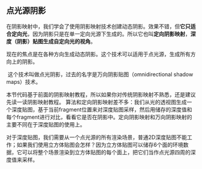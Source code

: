 ## 点光源阴影

​		在阴影映射中，我们学会了使用阴影映射技术创建动态阴影。效果不错，但**它只适合定向光**，因为阴影只是在单一定向光源下生成的。所以它也叫**定向阴影映射**，**深度（阴影）贴图生成自定向光的视角**。

​		现在的焦点是在各种方向生成动态阴影。这个技术可以适用于点光源，生成所有方向上的阴影。

​		这个技术叫做点光阴影，过去的名字是万向阴影贴图（omnidirectional shadow maps）技术。

​		本节代码基于前面的阴影映射教程，所以如果你对传统阴影映射不熟悉，还是建议先读一读阴影映射教程。 算法和定向阴影映射差不多：我们从光的透视图生成一个深度贴图，基于当前fragment位置来对深度贴图采样，然后用储存的深度值和每个fragment进行对比，看看它是否在阴影中。定向阴影映射和万向阴影映射的主要不同在于深度贴图的使用上。

​		对于深度贴图，我们需要从一个点光源的所有渲染场景，普通2D深度贴图不能工作；如果我们使用立方体贴图会怎样？因为立方体贴图可以储存6个面的环境数据，它可以将整个场景渲染到立方体贴图的每个面上，把它们当作点光源四周的深度值来采样。